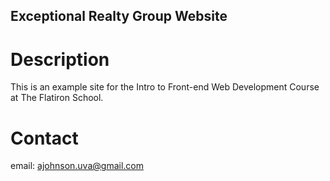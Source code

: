 Exceptional Realty Group Website
---

# Description

This is an example site for the Intro to Front-end Web Development Course at The Flatiron School.

# Contact

email: ajohnson.uva@gmail.com
